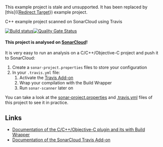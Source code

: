 This example project is stale and unsupported. It has been replaced by [this]({[Redirect Target](https://github.com/sonarsource-cfamily-examples)}) example project.

 C++ example project scanned on SonarCloud using Travis

[![Build status](https://travis-ci.org/SonarSource/sonarcloud_example_cpp-automake-linux-travis.svg?branch=master)](https://travis-ci.org/SonarSource/sonarcloud_example_cpp-automake-linux-travis)[![Quality Gate Status](https://sonarcloud.io/api/project_badges/measure?project=sonarcloud_example_cpp-automake-linux-travis&metric=alert_status)](https://sonarcloud.io/dashboard?id=sonarcloud_example_cpp-automake-linux-travis)

#### This project is analysed on [SonarCloud](https://sonarcloud.io)!

It is very easy to run an analysis on a C/C++/Objective-C project and push it to SonarCloud:

1. Create a `sonar-project.properties` files to store your configuration
2. In your `.travis.yml` file:
   1. Activate the [Travis Add-on](https://docs.travis-ci.com/user/sonarcloud/)
   2. Wrap your compilation with the Build Wrapper
   3. Run `sonar-scanner` later on

You can take a look at the
[sonar-project.properties](https://github.com/SonarSource/sonarcloud_example_cpp-automake-linux-travis/blob/master/sonar-project.properties)
and
[.travis.yml](https://github.com/SonarSource/sonarcloud_example_cpp-automake-linux-travis/blob/master/.travis.yml)
files of this project to see it in practice.

## Links

- [Documentation of the C/C++/Objective-C plugin and its with Build Wrapper](http://docs.sonarqube.org/x/pwAv)
- [Documentation of the SonarCloud Travis Add-on](https://docs.travis-ci.com/user/sonarcloud/)
